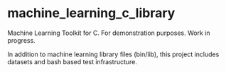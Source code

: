 # machine_learning_c_library
Machine Learning Toolkit for C. For demonstration purposes. Work in progress.

In addition to machine learning library files (bin/lib),
this project includes datasets and bash based test infrastructure.

